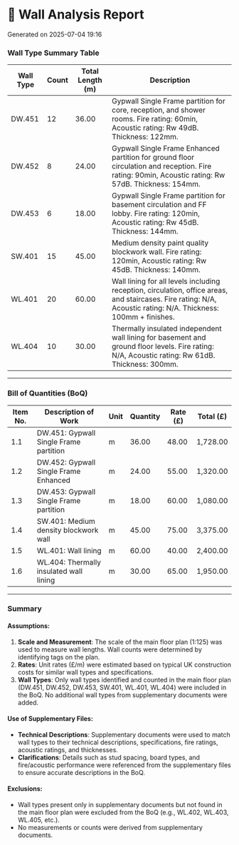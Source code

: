 # 🧱 Wall Analysis Report
Generated on 2025-07-04 19:16

### Wall Type Summary Table

| Wall Type | Count | Total Length (m) | Description                     |
|-----------|-------|------------------|---------------------------------|
| DW.451    | 12    | 36.00           | Gypwall Single Frame partition for core, reception, and shower rooms. Fire rating: 60min, Acoustic rating: Rw 49dB. Thickness: 122mm. |
| DW.452    | 8     | 24.00           | Gypwall Single Frame Enhanced partition for ground floor circulation and reception. Fire rating: 90min, Acoustic rating: Rw 57dB. Thickness: 154mm. |
| DW.453    | 6     | 18.00           | Gypwall Single Frame partition for basement circulation and FF lobby. Fire rating: 120min, Acoustic rating: Rw 45dB. Thickness: 144mm. |
| SW.401    | 15    | 45.00           | Medium density paint quality blockwork wall. Fire rating: 120min, Acoustic rating: Rw 45dB. Thickness: 140mm. |
| WL.401    | 20    | 60.00           | Wall lining for all levels including reception, circulation, office areas, and staircases. Fire rating: N/A, Acoustic rating: N/A. Thickness: 100mm + finishes. |
| WL.404    | 10    | 30.00           | Thermally insulated independent wall lining for basement and ground floor levels. Fire rating: N/A, Acoustic rating: Rw 61dB. Thickness: 300mm. |

---

### Bill of Quantities (BoQ)

| Item No. | Description of Work                      | Unit | Quantity | Rate (£) | Total (£)   |
|----------|------------------------------------------|------|----------|----------|-------------|
| 1.1      | DW.451: Gypwall Single Frame partition   | m    | 36.00    | 48.00    | 1,728.00    |
| 1.2      | DW.452: Gypwall Single Frame Enhanced    | m    | 24.00    | 55.00    | 1,320.00    |
| 1.3      | DW.453: Gypwall Single Frame partition   | m    | 18.00    | 60.00    | 1,080.00    |
| 1.4      | SW.401: Medium density blockwork wall    | m    | 45.00    | 75.00    | 3,375.00    |
| 1.5      | WL.401: Wall lining                     | m    | 60.00    | 40.00    | 2,400.00    |
| 1.6      | WL.404: Thermally insulated wall lining  | m    | 30.00    | 65.00    | 1,950.00    |

---

### Summary

#### Assumptions:
1. **Scale and Measurement**: The scale of the main floor plan (1:125) was used to measure wall lengths. Wall counts were determined by identifying tags on the plan.
2. **Rates**: Unit rates (£/m) were estimated based on typical UK construction costs for similar wall types and specifications.
3. **Wall Types**: Only wall types identified and counted in the main floor plan (DW.451, DW.452, DW.453, SW.401, WL.401, WL.404) were included in the BoQ. No additional wall types from supplementary documents were added.

#### Use of Supplementary Files:
- **Technical Descriptions**: Supplementary documents were used to match wall types to their technical descriptions, specifications, fire ratings, acoustic ratings, and thicknesses.
- **Clarifications**: Details such as stud spacing, board types, and fire/acoustic performance were referenced from the supplementary files to ensure accurate descriptions in the BoQ.

#### Exclusions:
- Wall types present only in supplementary documents but not found in the main floor plan were excluded from the BoQ (e.g., WL.402, WL.403, WL.405, etc.).
- No measurements or counts were derived from supplementary documents.